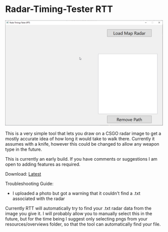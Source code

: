 # Radar-Timing-Tester RTT

![](RTT_Preview.gif)

This is a very simple tool that lets you draw on a CSGO radar image to get a mostly accurate idea of how long it would take to walk there. Currently it assumes with a knife, however this could be changed to allow any weapon type in the future.

This is currently an early build. If you have comments or suggestions I am open to adding features as required.

Download: [Latest](https://github.com/7ark/Radar-Timing-Tester/releases/latest)

Troubleshooting Guide:

- I uploaded a photo but got a warning that it couldn't find a .txt associated with the radar

Currently RTT will automatically try to find your .txt radar data from the image you give it. I will probably allow you to manually select this in the future, but for the time being I suggest only selecting pngs from your resources/overviews folder, so that the tool can automatically find your file.
